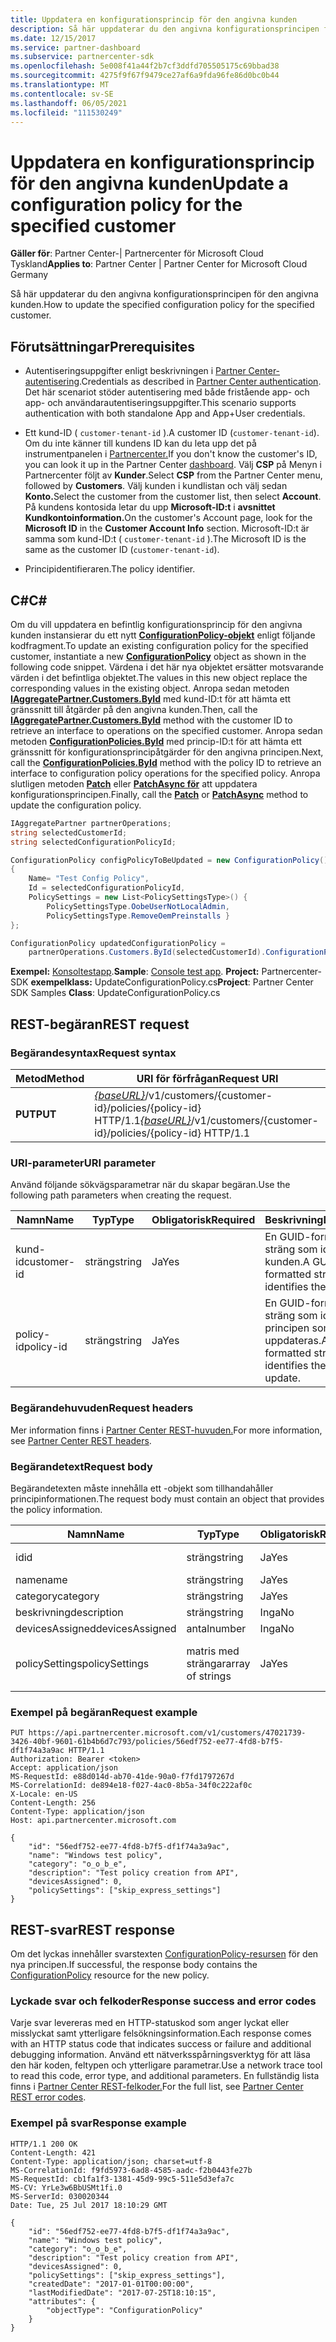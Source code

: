 ```yaml
---
title: Uppdatera en konfigurationsprincip för den angivna kunden
description: Så här uppdaterar du den angivna konfigurationsprincipen för den angivna kunden.
ms.date: 12/15/2017
ms.service: partner-dashboard
ms.subservice: partnercenter-sdk
ms.openlocfilehash: 5e008f41a44f2b7cf3ddfd705505175c69bbad38
ms.sourcegitcommit: 4275f9f67f9479ce27af6a9fda96fe86d0bc0b44
ms.translationtype: MT
ms.contentlocale: sv-SE
ms.lasthandoff: 06/05/2021
ms.locfileid: "111530249"
---
```

# <a name="update-a-configuration-policy-for-the-specified-customer"></a><span data-ttu-id="0b202-103">Uppdatera en konfigurationsprincip för den angivna kunden</span><span class="sxs-lookup"><span data-stu-id="0b202-103">Update a configuration policy for the specified customer</span></span>

<span data-ttu-id="0b202-104">**Gäller för**: Partner Center-| Partnercenter för Microsoft Cloud Tyskland</span><span class="sxs-lookup"><span data-stu-id="0b202-104">**Applies to**: Partner Center | Partner Center for Microsoft Cloud Germany</span></span>

<span data-ttu-id="0b202-105">Så här uppdaterar du den angivna konfigurationsprincipen för den angivna kunden.</span><span class="sxs-lookup"><span data-stu-id="0b202-105">How to update the specified configuration policy for the specified customer.</span></span>

## <a name="prerequisites"></a><span data-ttu-id="0b202-106">Förutsättningar</span><span class="sxs-lookup"><span data-stu-id="0b202-106">Prerequisites</span></span>

- <span data-ttu-id="0b202-107">Autentiseringsuppgifter enligt beskrivningen i [Partner Center-autentisering](partner-center-authentication.md).</span><span class="sxs-lookup"><span data-stu-id="0b202-107">Credentials as described in [Partner Center authentication](partner-center-authentication.md).</span></span> <span data-ttu-id="0b202-108">Det här scenariot stöder autentisering med både fristående app- och app- och användarautentiseringsuppgifter.</span><span class="sxs-lookup"><span data-stu-id="0b202-108">This scenario supports authentication with both standalone App and App+User credentials.</span></span>

- <span data-ttu-id="0b202-109">Ett kund-ID ( `customer-tenant-id` ).</span><span class="sxs-lookup"><span data-stu-id="0b202-109">A customer ID (`customer-tenant-id`).</span></span> <span data-ttu-id="0b202-110">Om du inte känner till kundens ID kan du leta upp det på instrumentpanelen i [Partnercenter.](https://partner.microsoft.com/dashboard)</span><span class="sxs-lookup"><span data-stu-id="0b202-110">If you don't know the customer's ID, you can look it up in the Partner Center [dashboard](https://partner.microsoft.com/dashboard).</span></span> <span data-ttu-id="0b202-111">Välj **CSP** på Menyn i Partnercenter följt av **Kunder**.</span><span class="sxs-lookup"><span data-stu-id="0b202-111">Select **CSP** from the Partner Center menu, followed by **Customers**.</span></span> <span data-ttu-id="0b202-112">Välj kunden i kundlistan och välj sedan **Konto.**</span><span class="sxs-lookup"><span data-stu-id="0b202-112">Select the customer from the customer list, then select **Account**.</span></span> <span data-ttu-id="0b202-113">På kundens kontosida letar du upp **Microsoft-ID:t** i **avsnittet Kundkontoinformation.**</span><span class="sxs-lookup"><span data-stu-id="0b202-113">On the customer's Account page, look for the **Microsoft ID** in the **Customer Account Info** section.</span></span> <span data-ttu-id="0b202-114">Microsoft-ID:t är samma som kund-ID:t ( `customer-tenant-id` ).</span><span class="sxs-lookup"><span data-stu-id="0b202-114">The Microsoft ID is the same as the customer ID  (`customer-tenant-id`).</span></span>

- <span data-ttu-id="0b202-115">Principidentifieraren.</span><span class="sxs-lookup"><span data-stu-id="0b202-115">The policy identifier.</span></span>

## <a name="c"></a><span data-ttu-id="0b202-116">C\#</span><span class="sxs-lookup"><span data-stu-id="0b202-116">C\#</span></span>

<span data-ttu-id="0b202-117">Om du vill uppdatera en befintlig konfigurationsprincip för den angivna kunden instansierar du ett nytt [**ConfigurationPolicy-objekt**](/dotnet/api/microsoft.store.partnercenter.models.devicesdeployment.configurationpolicy) enligt följande kodfragment.</span><span class="sxs-lookup"><span data-stu-id="0b202-117">To update an existing configuration policy for the specified customer, instantiate a new [**ConfigurationPolicy**](/dotnet/api/microsoft.store.partnercenter.models.devicesdeployment.configurationpolicy) object as shown in the following code snippet.</span></span> <span data-ttu-id="0b202-118">Värdena i det här nya objektet ersätter motsvarande värden i det befintliga objektet.</span><span class="sxs-lookup"><span data-stu-id="0b202-118">The values in this new object replace the corresponding values in the existing object.</span></span> <span data-ttu-id="0b202-119">Anropa sedan metoden [**IAggregatePartner.Customers.ById**](/dotnet/api/microsoft.store.partnercenter.customers.icustomercollection.byid) med kund-ID:t för att hämta ett gränssnitt till åtgärder på den angivna kunden.</span><span class="sxs-lookup"><span data-stu-id="0b202-119">Then, call the [**IAggregatePartner.Customers.ById**](/dotnet/api/microsoft.store.partnercenter.customers.icustomercollection.byid) method with the customer ID to retrieve an interface to operations on the specified customer.</span></span> <span data-ttu-id="0b202-120">Anropa sedan metoden [**ConfigurationPolicies.ById**](/dotnet/api/microsoft.store.partnercenter.devicesdeployment.iconfigurationpolicycollection.byid) med princip-ID:t för att hämta ett gränssnitt för konfigurationsprincipåtgärder för den angivna principen.</span><span class="sxs-lookup"><span data-stu-id="0b202-120">Next, call the [**ConfigurationPolicies.ById**](/dotnet/api/microsoft.store.partnercenter.devicesdeployment.iconfigurationpolicycollection.byid) method with the policy ID to retrieve an interface to configuration policy operations for the specified policy.</span></span> <span data-ttu-id="0b202-121">Anropa slutligen metoden [**Patch**](/dotnet/api/microsoft.store.partnercenter.devicesdeployment.iconfigurationpolicy.patch) eller [**PatchAsync för**](/dotnet/api/microsoft.store.partnercenter.devicesdeployment.iconfigurationpolicy.patchasync) att uppdatera konfigurationsprincipen.</span><span class="sxs-lookup"><span data-stu-id="0b202-121">Finally, call the [**Patch**](/dotnet/api/microsoft.store.partnercenter.devicesdeployment.iconfigurationpolicy.patch) or [**PatchAsync**](/dotnet/api/microsoft.store.partnercenter.devicesdeployment.iconfigurationpolicy.patchasync) method to update the configuration policy.</span></span>

``` csharp
IAggregatePartner partnerOperations;
string selectedCustomerId;
string selectedConfigurationPolicyId;

ConfigurationPolicy configPolicyToBeUpdated = new ConfigurationPolicy()
{
    Name= "Test Config Policy",
    Id = selectedConfigurationPolicyId,
    PolicySettings = new List<PolicySettingsType>() {
        PolicySettingsType.OobeUserNotLocalAdmin,
        PolicySettingsType.RemoveOemPreinstalls }
};

ConfigurationPolicy updatedConfigurationPolicy =
    partnerOperations.Customers.ById(selectedCustomerId).ConfigurationPolicies.ById(selectedConfigurationPolicyId).Patch(configPolicyToBeUpdated);
```

<span data-ttu-id="0b202-122">**Exempel:** [Konsoltestapp](console-test-app.md).</span><span class="sxs-lookup"><span data-stu-id="0b202-122">**Sample**: [Console test app](console-test-app.md).</span></span> <span data-ttu-id="0b202-123">**Project:** Partnercenter-SDK **exempelklass:** UpdateConfigurationPolicy.cs</span><span class="sxs-lookup"><span data-stu-id="0b202-123">**Project**: Partner Center SDK Samples **Class**: UpdateConfigurationPolicy.cs</span></span>

## <a name="rest-request"></a><span data-ttu-id="0b202-124">REST-begäran</span><span class="sxs-lookup"><span data-stu-id="0b202-124">REST request</span></span>

### <a name="request-syntax"></a><span data-ttu-id="0b202-125">Begärandesyntax</span><span class="sxs-lookup"><span data-stu-id="0b202-125">Request syntax</span></span>

| <span data-ttu-id="0b202-126">Metod</span><span class="sxs-lookup"><span data-stu-id="0b202-126">Method</span></span>  | <span data-ttu-id="0b202-127">URI för förfrågan</span><span class="sxs-lookup"><span data-stu-id="0b202-127">Request URI</span></span>                                                                                          |
|---------|------------------------------------------------------------------------------------------------------|
| <span data-ttu-id="0b202-128">**PUT**</span><span class="sxs-lookup"><span data-stu-id="0b202-128">**PUT**</span></span> | <span data-ttu-id="0b202-129">[*{baseURL}*](partner-center-rest-urls.md)/v1/customers/{customer-id}/policies/{policy-id} HTTP/1.1</span><span class="sxs-lookup"><span data-stu-id="0b202-129">[*{baseURL}*](partner-center-rest-urls.md)/v1/customers/{customer-id}/policies/{policy-id} HTTP/1.1</span></span> |

### <a name="uri-parameter"></a><span data-ttu-id="0b202-130">URI-parameter</span><span class="sxs-lookup"><span data-stu-id="0b202-130">URI parameter</span></span>

<span data-ttu-id="0b202-131">Använd följande sökvägsparametrar när du skapar begäran.</span><span class="sxs-lookup"><span data-stu-id="0b202-131">Use the following path parameters when creating the request.</span></span>

| <span data-ttu-id="0b202-132">Namn</span><span class="sxs-lookup"><span data-stu-id="0b202-132">Name</span></span>        | <span data-ttu-id="0b202-133">Typ</span><span class="sxs-lookup"><span data-stu-id="0b202-133">Type</span></span>   | <span data-ttu-id="0b202-134">Obligatorisk</span><span class="sxs-lookup"><span data-stu-id="0b202-134">Required</span></span> | <span data-ttu-id="0b202-135">Beskrivning</span><span class="sxs-lookup"><span data-stu-id="0b202-135">Description</span></span>                                                   |
|-------------|--------|----------|---------------------------------------------------------------|
| <span data-ttu-id="0b202-136">kund-id</span><span class="sxs-lookup"><span data-stu-id="0b202-136">customer-id</span></span> | <span data-ttu-id="0b202-137">sträng</span><span class="sxs-lookup"><span data-stu-id="0b202-137">string</span></span> | <span data-ttu-id="0b202-138">Ja</span><span class="sxs-lookup"><span data-stu-id="0b202-138">Yes</span></span>      | <span data-ttu-id="0b202-139">En GUID-formaterad sträng som identifierar kunden.</span><span class="sxs-lookup"><span data-stu-id="0b202-139">A GUID-formatted string that identifies the customer.</span></span>         |
| <span data-ttu-id="0b202-140">policy-id</span><span class="sxs-lookup"><span data-stu-id="0b202-140">policy-id</span></span>   | <span data-ttu-id="0b202-141">sträng</span><span class="sxs-lookup"><span data-stu-id="0b202-141">string</span></span> | <span data-ttu-id="0b202-142">Ja</span><span class="sxs-lookup"><span data-stu-id="0b202-142">Yes</span></span>      | <span data-ttu-id="0b202-143">En GUID-formaterad sträng som identifierar principen som ska uppdateras.</span><span class="sxs-lookup"><span data-stu-id="0b202-143">A GUID-formatted string that identifies the policy to update.</span></span> |

### <a name="request-headers"></a><span data-ttu-id="0b202-144">Begärandehuvuden</span><span class="sxs-lookup"><span data-stu-id="0b202-144">Request headers</span></span>

<span data-ttu-id="0b202-145">Mer information finns i [Partner Center REST-huvuden.](headers.md)</span><span class="sxs-lookup"><span data-stu-id="0b202-145">For more information, see [Partner Center REST headers](headers.md).</span></span>

### <a name="request-body"></a><span data-ttu-id="0b202-146">Begärandetext</span><span class="sxs-lookup"><span data-stu-id="0b202-146">Request body</span></span>

<span data-ttu-id="0b202-147">Begärandetexten måste innehålla ett -objekt som tillhandahåller principinformationen.</span><span class="sxs-lookup"><span data-stu-id="0b202-147">The request body must contain an object that provides the policy information.</span></span>

| <span data-ttu-id="0b202-148">Namn</span><span class="sxs-lookup"><span data-stu-id="0b202-148">Name</span></span>            | <span data-ttu-id="0b202-149">Typ</span><span class="sxs-lookup"><span data-stu-id="0b202-149">Type</span></span>             | <span data-ttu-id="0b202-150">Obligatorisk</span><span class="sxs-lookup"><span data-stu-id="0b202-150">Required</span></span> | <span data-ttu-id="0b202-151">Uppdateringsbar</span><span class="sxs-lookup"><span data-stu-id="0b202-151">Updatable</span></span> | <span data-ttu-id="0b202-152">Beskrivning</span><span class="sxs-lookup"><span data-stu-id="0b202-152">Description</span></span>                                                                                                                                              |
|-----------------|------------------|----------|-----------|----------------------------------------------------------------------------------------------------------------------------------------------------------|
| <span data-ttu-id="0b202-153">id</span><span class="sxs-lookup"><span data-stu-id="0b202-153">id</span></span>              | <span data-ttu-id="0b202-154">sträng</span><span class="sxs-lookup"><span data-stu-id="0b202-154">string</span></span>           | <span data-ttu-id="0b202-155">Ja</span><span class="sxs-lookup"><span data-stu-id="0b202-155">Yes</span></span>      | <span data-ttu-id="0b202-156">Inga</span><span class="sxs-lookup"><span data-stu-id="0b202-156">No</span></span>        | <span data-ttu-id="0b202-157">Den GUID-formaterade sträng som identifierar principen.</span><span class="sxs-lookup"><span data-stu-id="0b202-157">The GUID-formatted string that identifies the policy.</span></span>                                                                                                    |
| <span data-ttu-id="0b202-158">name</span><span class="sxs-lookup"><span data-stu-id="0b202-158">name</span></span>            | <span data-ttu-id="0b202-159">sträng</span><span class="sxs-lookup"><span data-stu-id="0b202-159">string</span></span>           | <span data-ttu-id="0b202-160">Ja</span><span class="sxs-lookup"><span data-stu-id="0b202-160">Yes</span></span>      | <span data-ttu-id="0b202-161">Ja</span><span class="sxs-lookup"><span data-stu-id="0b202-161">Yes</span></span>       | <span data-ttu-id="0b202-162">Principens egna namn.</span><span class="sxs-lookup"><span data-stu-id="0b202-162">The friendly name of the policy.</span></span>                                                                                                                         |
| <span data-ttu-id="0b202-163">category</span><span class="sxs-lookup"><span data-stu-id="0b202-163">category</span></span>        | <span data-ttu-id="0b202-164">sträng</span><span class="sxs-lookup"><span data-stu-id="0b202-164">string</span></span>           | <span data-ttu-id="0b202-165">Ja</span><span class="sxs-lookup"><span data-stu-id="0b202-165">Yes</span></span>      | <span data-ttu-id="0b202-166">Inga</span><span class="sxs-lookup"><span data-stu-id="0b202-166">No</span></span>        | <span data-ttu-id="0b202-167">Principkategorin.</span><span class="sxs-lookup"><span data-stu-id="0b202-167">The policy category.</span></span>                                                                                                                                     |
| <span data-ttu-id="0b202-168">beskrivning</span><span class="sxs-lookup"><span data-stu-id="0b202-168">description</span></span>     | <span data-ttu-id="0b202-169">sträng</span><span class="sxs-lookup"><span data-stu-id="0b202-169">string</span></span>           | <span data-ttu-id="0b202-170">Inga</span><span class="sxs-lookup"><span data-stu-id="0b202-170">No</span></span>       | <span data-ttu-id="0b202-171">Ja</span><span class="sxs-lookup"><span data-stu-id="0b202-171">Yes</span></span>       | <span data-ttu-id="0b202-172">Principbeskrivningen.</span><span class="sxs-lookup"><span data-stu-id="0b202-172">The policy description.</span></span>                                                                                                                                  |
| <span data-ttu-id="0b202-173">devicesAssigned</span><span class="sxs-lookup"><span data-stu-id="0b202-173">devicesAssigned</span></span> | <span data-ttu-id="0b202-174">antal</span><span class="sxs-lookup"><span data-stu-id="0b202-174">number</span></span>           | <span data-ttu-id="0b202-175">Inga</span><span class="sxs-lookup"><span data-stu-id="0b202-175">No</span></span>       | <span data-ttu-id="0b202-176">Inga</span><span class="sxs-lookup"><span data-stu-id="0b202-176">No</span></span>        | <span data-ttu-id="0b202-177">Antalet enheter.</span><span class="sxs-lookup"><span data-stu-id="0b202-177">The number of devices.</span></span>                                                                                                                                   |
| <span data-ttu-id="0b202-178">policySettings</span><span class="sxs-lookup"><span data-stu-id="0b202-178">policySettings</span></span>  | <span data-ttu-id="0b202-179">matris med strängar</span><span class="sxs-lookup"><span data-stu-id="0b202-179">array of strings</span></span> | <span data-ttu-id="0b202-180">Ja</span><span class="sxs-lookup"><span data-stu-id="0b202-180">Yes</span></span>      | <span data-ttu-id="0b202-181">Ja</span><span class="sxs-lookup"><span data-stu-id="0b202-181">Yes</span></span>       | <span data-ttu-id="0b202-182">Principinställningarna: "none","remove \_ oem \_ preinstalls","oobe \_ user not local \_ \_ \_ admin","skip \_ express \_ settings","skip \_ oem \_ registration,"skip \_ eula".</span><span class="sxs-lookup"><span data-stu-id="0b202-182">The policy settings: "none","remove\_oem\_preinstalls","oobe\_user\_not\_local\_admin","skip\_express\_settings","skip \_oem\_registration,"skip\_eula".</span></span> |

### <a name="request-example"></a><span data-ttu-id="0b202-183">Exempel på begäran</span><span class="sxs-lookup"><span data-stu-id="0b202-183">Request example</span></span>

```http
PUT https://api.partnercenter.microsoft.com/v1/customers/47021739-3426-40bf-9601-61b4b6d7c793/policies/56edf752-ee77-4fd8-b7f5-df1f74a3a9ac HTTP/1.1
Authorization: Bearer <token>
Accept: application/json
MS-RequestId: e88d014d-ab70-41de-90a0-f7fd1797267d
MS-CorrelationId: de894e18-f027-4ac0-8b5a-34f0c222af0c
X-Locale: en-US
Content-Length: 256
Content-Type: application/json
Host: api.partnercenter.microsoft.com

{
    "id": "56edf752-ee77-4fd8-b7f5-df1f74a3a9ac",
    "name": "Windows test policy",
    "category": "o_o_b_e",
    "description": "Test policy creation from API",
    "devicesAssigned": 0,
    "policySettings": ["skip_express_settings"]
}
```

## <a name="rest-response"></a><span data-ttu-id="0b202-184">REST-svar</span><span class="sxs-lookup"><span data-stu-id="0b202-184">REST response</span></span>

<span data-ttu-id="0b202-185">Om det lyckas innehåller svarstexten [ConfigurationPolicy-resursen](device-deployment-resources.md#configurationpolicy) för den nya principen.</span><span class="sxs-lookup"><span data-stu-id="0b202-185">If successful, the response body contains the [ConfigurationPolicy](device-deployment-resources.md#configurationpolicy) resource for the new policy.</span></span>

### <a name="response-success-and-error-codes"></a><span data-ttu-id="0b202-186">Lyckade svar och felkoder</span><span class="sxs-lookup"><span data-stu-id="0b202-186">Response success and error codes</span></span>

<span data-ttu-id="0b202-187">Varje svar levereras med en HTTP-statuskod som anger lyckat eller misslyckat samt ytterligare felsökningsinformation.</span><span class="sxs-lookup"><span data-stu-id="0b202-187">Each response comes with an HTTP status code that indicates success or failure and additional debugging information.</span></span> <span data-ttu-id="0b202-188">Använd ett nätverksspårningsverktyg för att läsa den här koden, feltypen och ytterligare parametrar.</span><span class="sxs-lookup"><span data-stu-id="0b202-188">Use a network trace tool to read this code, error type, and additional parameters.</span></span> <span data-ttu-id="0b202-189">En fullständig lista finns i [Partner Center REST-felkoder.](error-codes.md)</span><span class="sxs-lookup"><span data-stu-id="0b202-189">For the full list, see [Partner Center REST error codes](error-codes.md).</span></span>

### <a name="response-example"></a><span data-ttu-id="0b202-190">Exempel på svar</span><span class="sxs-lookup"><span data-stu-id="0b202-190">Response example</span></span>

```http
HTTP/1.1 200 OK
Content-Length: 421
Content-Type: application/json; charset=utf-8
MS-CorrelationId: f9fd5973-6ad8-4585-aadc-f2b0443fe27b
MS-RequestId: cb1fa1f3-1381-45d9-99c5-511e5d3efa7c
MS-CV: YrLe3w6BbUSMt1fi.0
MS-ServerId: 030020344
Date: Tue, 25 Jul 2017 18:10:29 GMT

{
    "id": "56edf752-ee77-4fd8-b7f5-df1f74a3a9ac",
    "name": "Windows test policy",
    "category": "o_o_b_e",
    "description": "Test policy creation from API",
    "devicesAssigned": 0,
    "policySettings": ["skip_express_settings"],
    "createdDate": "2017-01-01T00:00:00",
    "lastModifiedDate": "2017-07-25T18:10:15",
    "attributes": {
        "objectType": "ConfigurationPolicy"
    }
}
```
